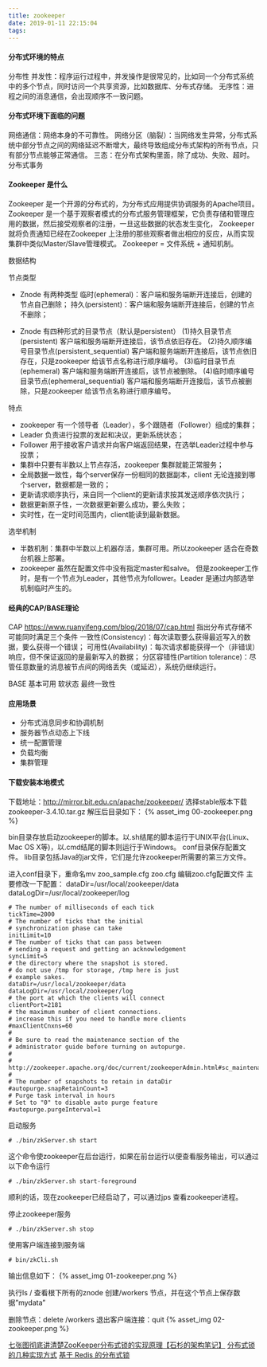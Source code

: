 ```yaml
---
title: zookeeper
date: 2019-01-11 22:15:04
tags:
---
```

#### 分布式环境的特点
分布性
并发性：程序运行过程中，并发操作是很常见的，比如同一个分布式系统中的多个节点，同时访问一个共享资源，比如数据库、分布式存储。
无序性：进程之间的消息通信，会出现顺序不一致问题。

#### 分布式环境下面临的问题
网络通信：网络本身的不可靠性。
网络分区（脑裂）：当网络发生异常，分布式系统中部分节点之间的网络延迟不断增大，最终导致组成分布式架构的所有节点，只有部分节点能够正常通信。
三态：在分布式架构里面，除了成功、失败、超时。
分布式事务

#### Zookeeper 是什么
Zookeeper 是一个开源的分布式的，为分布式应用提供协调服务的Apache项目。
Zookeeper 是一个基于观察者模式的分布式服务管理框架，它负责存储和管理应用的数据，然后接受观察者的注册，一旦这些数据的状态发生变化，
Zookeeper 就将负责通知已经在Zookeeper 上注册的那些观察者做出相应的反应，从而实现集群中类似Master/Slave管理模式。
Zookeeper = 文件系统 + 通知机制。

数据结构
<!-- more -->
节点类型
- Znode 有两种类型
临时(ephemeral)：客户端和服务端断开连接后，创建的节点自己删除；
持久(persistent)：客户端和服务端断开连接后，创建的节点不删除；

- Znode 有四种形式的目录节点（默认是persistent）
(1)持久目录节点(persistent)
客户端和服务端断开连接后，该节点依旧存在。
(2)持久顺序编号目录节点(persistent_sequential)
客户端和服务端断开连接后，该节点依旧存在，只是zookeeper 给该节点名称进行顺序编号。
(3)临时目录节点(ephemeral)
客户端和服务端断开连接后，该节点被删除。
(4)临时顺序编号目录节点(ephemeral_sequential)
客户端和服务端断开连接后，该节点被删除，只是zookeeper 给该节点名称进行顺序编号。

特点
- zookeeper 有一个领导者（Leader），多个跟随者（Follower）组成的集群；
- Leader 负责进行投票的发起和决议，更新系统状态；
- Follower 用于接收客户请求并向客户端返回结果，在选举Leader过程中参与投票；
- 集群中只要有半数以上节点存活，zookeeper 集群就能正常服务；
- 全局数据一致性，每个server保存一份相同的数据副本，client 无论连接到哪个server，数据都是一致的；
- 更新请求顺序执行，来自同一个client的更新请求按其发送顺序依次执行；
- 数据更新原子性，一次数据更新要么成功，要么失败；
- 实时性，在一定时间范围内，client能读到最新数据。

选举机制
- 半数机制：集群中半数以上机器存活，集群可用。所以zookeeper 适合在奇数台机器上部署。
- zookeeper 虽然在配置文件中没有指定master和salve。
但是zookeeper工作时，是有一个节点为Leader，其他节点为follower。Leader 是通过内部选举机制临时产生的。

#### 经典的CAP/BASE理论
CAP
https://www.ruanyifeng.com/blog/2018/07/cap.html
指出分布式存储不可能同时满足三个条件
一致性(Consistency)：每次读取要么获得最近写入的数据，要么获得一个错误；
可用性(Availability)：每次请求都能获得一个（非错误）响应，但不保证返回的是最新写入的数据；
分区容错性(Partition tolerance)：尽管任意数量的消息被节点间的网络丢失（或延迟），系统仍继续运行。


BASE
基本可用
软状态
最终一致性




#### 应用场景
- 分布式消息同步和协调机制
- 服务器节点动态上下线
- 统一配置管理
- 负载均衡
- 集群管理

#### 下载安装本地模式
下载地址：http://mirror.bit.edu.cn/apache/zookeeper/
选择stable版本下载zookeeper-3.4.10.tar.gz
解压后目录如下：
{% asset_img 00-zookeeper.png %}

bin目录存放启动zookeeper的脚本。以.sh结尾的脚本运行于UNIX平台(Linux、Mac OS X等)，以.cmd结尾的脚本则运行于Windows。
conf目录保存配置文件。
lib目录包括Java的jar文件，它们是允许zookeeper所需要的第三方文件。

进入conf目录下，重命名mv zoo_sample.cfg zoo.cfg
编辑zoo.cfg配置文件
主要修改一下配置：
dataDir=/usr/local/zookeeper/data
dataLogDir=/usr/local/zookeeper/log

```text
# The number of milliseconds of each tick
tickTime=2000
# The number of ticks that the initial 
# synchronization phase can take
initLimit=10
# The number of ticks that can pass between 
# sending a request and getting an acknowledgement
syncLimit=5
# the directory where the snapshot is stored.
# do not use /tmp for storage, /tmp here is just 
# example sakes.
dataDir=/usr/local/zookeeper/data
dataLogDir=/usr/local/zookeeper/log
# the port at which the clients will connect
clientPort=2181
# the maximum number of client connections.
# increase this if you need to handle more clients
#maxClientCnxns=60
#
# Be sure to read the maintenance section of the 
# administrator guide before turning on autopurge.
#
# http://zookeeper.apache.org/doc/current/zookeeperAdmin.html#sc_maintenance
#
# The number of snapshots to retain in dataDir
#autopurge.snapRetainCount=3
# Purge task interval in hours
# Set to "0" to disable auto purge feature
#autopurge.purgeInterval=1

```

启动服务
```text
# ./bin/zkServer.sh start
```

这个命令使zookeeper在后台运行，如果在前台运行以便查看服务输出，可以通过以下命令运行
```text
# ./bin/zkServer.sh start-foreground
```

顺利的话，现在zookeeper已经启动了，可以通过jps 查看zookeeper进程。

停止zookeeper服务
```text
# ./bin/zkServer.sh stop
```

使用客户端连接到服务端
```text
# bin/zkCli.sh
```

输出信息如下：
{% asset_img 01-zookeeper.png %}

执行ls / 查看根下所有的znode
创建/workers 节点，并在这个节点上保存数据”mydata”

删除节点：delete /workers
退出客户端连接：quit
{% asset_img 02-zookeeper.png %}

[七张图彻底讲清楚ZooKeeper分布式锁的实现原理【石杉的架构笔记】](https://juejin.im/post/5c01532ef265da61362232ed)
[分布式锁的几种实现方式](http://www.cnblogs.com/austinspark-jessylu/p/8043726.html)
[基于 Redis 的分布式锁](https://crossoverjie.top/2018/03/29/distributed-lock/distributed-lock-redis/)